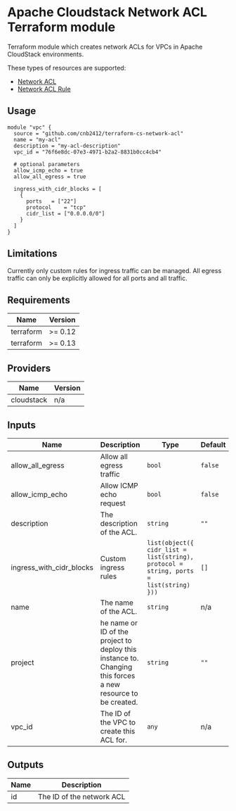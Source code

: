# Apache Cloudstack Network ACL Terraform module

Terraform module which creates network ACLs for VPCs in Apache CloudStack
environments.

These types of resources are supported:

* [Network ACL](https://www.terraform.io/docs/providers/cloudstack/r/network_acl.html)
* [Network ACL Rule](https://www.terraform.io/docs/providers/cloudstack/r/network_acl_rule.html)


## Usage

```hcl
module "vpc" {
  source = "github.com/cnb2412/terraform-cs-network-acl"
  name = "my-acl"
  description = "my-acl-description"
  vpc_id = "76f6e8dc-07e3-4971-b2a2-8831b0cc4cb4"

  # optional parameters
  allow_icmp_echo = true
  allow_all_egress = true

  ingress_with_cidr_blocks = [
    {
      ports   = ["22"]
      protocol    = "tcp"
      cidr_list = ["0.0.0.0/0"]
    }
  ]
}
```

## Limitations

Currently only custom rules for ingress traffic can be managed. 
All egress traffic can only be explicitly allowed for all ports and all traffic.

<!-- BEGINNING OF PRE-COMMIT-TERRAFORM DOCS HOOK -->
## Requirements

| Name | Version |
|------|---------|
| terraform | >= 0.12 |
| terraform | >= 0.13 |

## Providers

| Name | Version |
|------|---------|
| cloudstack | n/a |

## Inputs

| Name | Description | Type | Default | Required |
|------|-------------|------|---------|:--------:|
| allow\_all\_egress | Allow all egress traffic | `bool` | `false` | no |
| allow\_icmp\_echo | Allow ICMP echo request | `bool` | `false` | no |
| description | The description of the ACL. | `string` | `""` | no |
| ingress\_with\_cidr\_blocks | Custom ingress rules | `list(object({ cidr_list = list(string), protocol = string, ports = list(string) }))` | `[]` | no |
| name | The name of the ACL. | `string` | n/a | yes |
| project | he name or ID of the project to deploy this instance to. Changing this forces a new resource to be created. | `string` | `""` | no |
| vpc\_id | The ID of the VPC to create this ACL for. | `any` | n/a | yes |

## Outputs

| Name | Description |
|------|-------------|
| id | The ID of the network ACL |

<!-- END OF PRE-COMMIT-TERRAFORM DOCS HOOK -->
